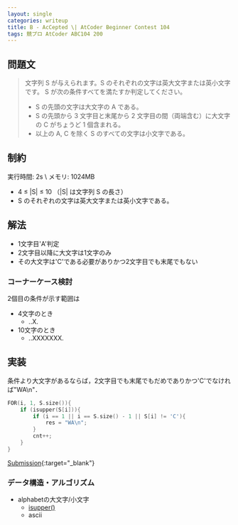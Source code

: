 ```yaml
---
layout: single
categories: writeup
title: B - AcCepted \| AtCoder Beginner Contest 104
tags: 競プロ AtCoder ABC104 200
---
```



## 問題文

> 文字列 S が与えられます。S のそれぞれの文字は英大文字または英小文字です。 S が次の条件すべてを満たすか判定してください。
>
>   - S の先頭の文字は大文字の A である。
>   - S の先頭から 3 文字目と末尾から 2 文字目の間（両端含む）に大文字の C がちょうど 1 個含まれる。
>   - 以上の A, C を除く S のすべての文字は小文字である。

## 制約
実行時間: 2s \\
メモリ: 1024MB
- 4 ≤ \|S\| ≤ 10 （\|S\| は文字列 S の長さ）
- S のそれぞれの文字は英大文字または英小文字である。





## 解法
- 1文字目'A'判定
- 2文字目以降に大文字は1文字のみ
- その大文字は'C'である必要がありかつ2文字目でも末尾でもない

### コーナーケース検討
2個目の条件が示す範囲は
- 4文字のとき
    - ..X.
- 10文字のとき
    - ..XXXXXXX.

## 実装
条件より大文字があるならば，2文字目でも末尾でもだめでありかつ'C'でなければ"WA\n"．
```cpp
FOR(i, 1, S.size()){
    if (isupper(S[i])){
        if (i == 1 || i == S.size() - 1 || S[i] != 'C'){
            res = "WA\n";
        }
        cnt++;
    }
}
```
[Submission](https://abc104.contest.atcoder.jp/submissions/2968299){:target="_blank"}

### データ構造・アルゴリズム
- alphabetの大文字/小文字
    - [isupper()](http://www.cplusplus.com/reference/locale/isupper/)
    - ascii
